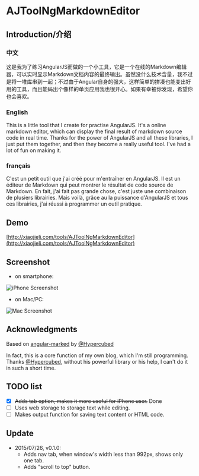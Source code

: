 # AJToolNgMarkdownEditor



## Introduction/介绍

### 中文
这是我为了练习AngularJS而做的一个小工具，它是一个在线的Markdown编辑器，可以实时显示Markdown文档内容的最终输出。虽然没什么技术含量，我不过是将一堆库串到一起；不过由于Angular自身的强大，这样简单的拼凑也能变出好用的工具，而且能码出个像样的单页应用我也很开心。如果有幸被你发现，希望你也会喜欢。

### English
This is a little tool that I create for practise AngularJS. It's a online markdown editor, which can display the final result of markdown source code in real time. Thanks for the power of AngularJS and all these libraries, I just put them together, and then they become a really useful tool. I've had a lot of fun on making it.

### français
C'est un petit outil que j'ai créé pour m'entraîner en AngularJS. Il est un éditeur de Markdown qui peut montrer le résultat de code source de Markdown. En fait, j'ai fait pas grande chose, c'est juste une combinaison de plusiers librairies. Mais voilà, grâce au la puissance d'AngularJS et tous ces librairies, j'ai réussi à programmer un outil pratique.

## Demo
[http://xiaojieli.com/tools/AJToolNgMarkdownEditor](http://xiaojieli.com/tools/AJToolNgMarkdownEditor)

## Screenshot

* on smartphone:  

![iPhone Screenshot](http://i.imgur.com/v4bHYGn.png)

* on Mac/PC:  

![Mac Screenshot](http://i.imgur.com/JXUjl5y.png)

## Acknowledgments
Based on [angular-marked](https://github.com/Hypercubed/angular-marked) by [@Hypercubed](https://github.com/Hypercubed)

In fact, this is a core function of my own blog, which I'm still programming. Thanks [@Hypercubed](https://github.com/Hypercubed), without his powerful library or his help, I can't do it in such a short time.

## TODO list
- [x] ~~Adds tab option, makes it more useful for iPhone user.~~ Done
- [ ] Uses web storage to storage text while editing.
- [ ] Makes output function for saving text content or HTML code.

## Update
* 2015/07/26, v0.1.0: 
	* Adds nav tab, when window's width less than 992px, shows only one tab.
	* Adds "scroll to top" button. 


